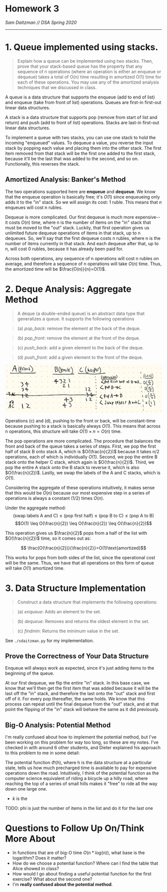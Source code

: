 # Homework 3
*Sam Daitzman // DSA Spring 2020*

---------------------------------

# 1. Queue implemented using stacks.
> Explain how a queue can be implemented using two stacks. Then, prove that your stack-based queue has the property that any sequence of n operations (where an operation is either an enqueue or dequeue) takes a total of O(n) time resulting in amortized O(1) time for each of these operations. You may use any of the amortized analysis techniques that we discussed in class.

A queue is a data structure that supports the enqueue (add to end of list) and enqueue (take from front of list) operations. Queues are first-in first-out linear data structures.

A stack is a data structure that supports pop (remove from start of list and return) and push (add to front of list) operations. Stacks are last-in first-out linear data structures.

To implement a queue with two stacks, you can use one stack to hold the incoming "enqueued" values. To dequeue a value, you reverse the input stack by popping each value and placing them into the other stack. The first item removed from that stack will be the first one added to the first stack, because it'll be the last that was added to the second, and so on. Functionally, this reverses the stack.

## Amortized Analysis: Banker's Method
The two operations supported here are **enqueue** and **dequeue**. We know that the enqueue operation is basically free; it's $O(1)$ since enqueueing only adds it to the "in" stack. So we will assign its cost: 1 ruble. This means that $n$ enqueues will cost n rubles.

Dequeue is more complicated. Our first dequeue is much more expensive--it costs $O(n)$ time, where n is the number of items on the "in" stack that must be moved to the "out" stack. Luckily, that first operation gives us unlimited future dequeue operations of items in that stack, up to n dequeues. So, we'll say that the first dequeue costs n rubles, where n is the number of items currently in that stack. And each dequeue after that, up to n, will cost 0 rubles, because it has already been paid for.

Across both operations, any sequence of n operations will cost n rubles on average, and therefore a sequence of n operations will take $O(n)$ time. Thus, the amortized time will be $\frac{O(n)}{n}=O(1)$.

# 2. Deque Analysis: Aggregate Method
> A deque (a double-ended queue) is an abstract data type that generalizes a queue. It supports the following operations

> (a) *pop_back*: remove the element at the back of the deque.

> (b) *pop_front*: remove the element at the front of the deque.

> (c) *push_back*: add a given element to the back of the deque.

> (d) *push_front*: add a given element to the front of the deque.

![Cost analysis of three-stack deque](./cost.png)

Operations (c) and (d), pushing to the front or back, will be constant-time because pushing to a stack is basically always $O(1)$. This means that across n operations, this structure will take $O(1) \times n = O(n)$ time.

The pop operations are more complicated. The procedure that balances the front and back of the queue takes a series of steps. First, we pop the first half of stack B onto stack A, which is $O(\frac{n}{2})$ because it takes n/2 operations, each of which is individually $O(1)$. Second, we pop the entire B stack onto the helper C stack, which again is $O(\frac{n}{2})$. Third, we pop the entire A stack onto the B stack to reverse it, which is also $O(\frac{n}{2})$. Lastly, we swap the labels of the A and C stacks, which is $O(1)$.

Considering the aggregate of these operations intuitively, it makes sense that this would be $O(n)$ because our most expensive step in a series of operations is always a constant (1/2) times $O(n)$.

Under the aggregate method:
$$ \text{(swap labels A and C)} \leq \text{(pop first half)} \leq \text{(pop B to C)} \leq \text{(pop A to B)}  $$
$$O(1) \leq O(\frac{n}{2}) \leq O(\frac{n}{2}) \leq O(\frac{n}{2})$$

This operation gives us $\frac{n}{2}$ pops from a half of the list with $O(\frac{n}{2})$ time, so it comes out as:

$$ \frac{O(\frac{n}{2})}{\frac{n}{2}}=O(1)\text{amortized}$$

This works for pops from both sides of the list, since the operational cost will be the same. Thus, we have that all operations on this form of queue will take $O(1)$ amortized time.

# 3. Data Structure Implementation
> Construct a data structure that implements the following operations:

> (a) $enqueue$: Adds an element to the set.

> (b) $dequeue$: Removes and returns the oldest element in the set.

> (c) $find min$: Returns the minimum value in the set.

See `./sdaitzman.py` for my implementation.

## Prove the Correctness of Your Data Structure
Enqueue will always work as expected, since it's just adding items to the beginning of the queue.

At our first dequeue, we flip the entire "in" stack. In this base case, we know that we'll then get the first item that was added because it will be the last off the "in" stack, and therefore the last onto the "out" stack and first off of it. For every pop thereafter, the same holds. We know that this process can repeat until the final dequeue from the "out" stack, and at that point the flipping of the "in" stack will behave the same as it did previously.

## Big-O Analysis: Potential Method
I'm really confused about how to implement the potential method, but I've been working on this problem for way too long, so these are my notes. I've checked in with around 6 other students, and Dieter explained his approach to this problem to me in some detail:

The potential function $\Phi(h)$, where h is the data structure at a particular state, tells us how much precharged time is available to pay for expensive operations down the road. Intuitively, I think of the potential function as the computer science equivalent of riding a bicycle up a hilly road, where reaching the top of a series of small hills makes it "free" to ride all the way down one large one.

- $k$ is the 

TODO: phi is just the number of items in the list and do it for the last one

# Questions to Follow Up On/Think More About
- In functions that are of big-O time $O(n*log(n))$, what base is the logarithm? Does it matter?
- How do we choose a potential function? Where can I find the table that Alice showed in class?
- How would I go about finding a useful potential function for the first exercise? What about the second one?
- I'm **really confused about the potential method**.